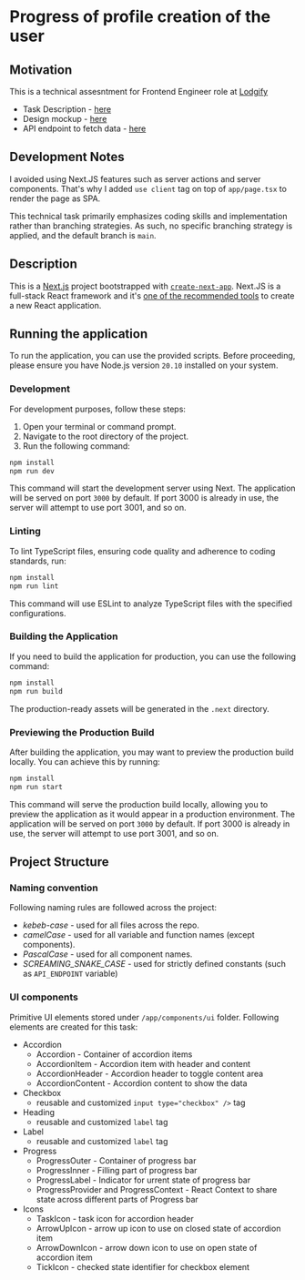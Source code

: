 # Progress of profile creation of the user

## Motivation

This is a technical assesntment for Frontend Engineer role at [Lodgify](https://www.lodgify.com)

- Task Description - [here](https://lodgify.notion.site/Lodgify-FE-Technical-Challenge-65599fbea9d9436794e12f62d6542c3b)
- Design mockup - [here](https://www.figma.com/file/0HPjyMf6r4ljGKGe4RgqZ3/Accordion-Challenge?type=design&node-id=0-1&mode=design)
- API endpoint to fetch data - [here](https://gist.githubusercontent.com/huvber/ba0d534f68e34f1be86d7fe7eff92c96/raw/98a91477905ea518222a6d88dd8b475328a632d3/mock-progress)

## Development Notes


I avoided using Next.JS features such as server actions and server components. That's why I added `use client` tag on top of `app/page.tsx` to render the page as SPA.

This technical task primarily emphasizes coding skills and implementation rather than branching strategies. As such, no specific branching strategy is applied, and the default branch is `main`.

## Description

This is a [Next.js](https://nextjs.org/) project bootstrapped with [`create-next-app`](https://github.com/vercel/next.js/tree/canary/packages/create-next-app). Next.JS is a full-stack React framework and it's [one of the recommended tools](https://react.dev/learn/start-a-new-react-project) to create a new React application. 


## Running the application

To run the application, you can use the provided scripts. Before proceeding, please ensure you have Node.js version `20.10` installed on your system.

### Development

For development purposes, follow these steps:

1. Open your terminal or command prompt.
2. Navigate to the root directory of the project.
3. Run the following command:

```bash
npm install
npm run dev
```

This command will start the development server using Next. The application will be served on port `3000` by default. If port 3000 is already in use, the server will attempt to use port 3001, and so on.

### Linting

To lint TypeScript files, ensuring code quality and adherence to coding standards, run:

```bash
npm install
npm run lint
```

This command will use ESLint to analyze TypeScript files with the specified configurations.

### Building the Application

If you need to build the application for production, you can use the following command:

```bash
npm install
npm run build
```

The production-ready assets will be generated in the `.next` directory.


### Previewing the Production Build

After building the application, you may want to preview the production build locally. You can achieve this by running:

```bash
npm install
npm run start
```

This command will serve the production build locally, allowing you to preview the application as it would appear in a production environment. The application will be served on port `3000` by default. If port 3000 is already in use, the server will attempt to use port 3001, and so on.

## Project Structure

### Naming convention

Following naming rules are followed across the project:

* *kebeb-case* - used for all files across the repo.
* *camelCase* - used for all variable and function names (except components).
* *PascalCase* - used for all component names.
* *SCREAMING_SNAKE_CASE* - used for strictly defined constants (such as `API_ENDPOINT` variable)

### UI components

Primitive UI elements stored under `/app/components/ui` folder. Following elements are created for this task:

* Accordion
    * Accordion - Container of accordion items
    * AccordionItem - Accordion item with header and content
    * AccordionHeader - Accordion header to toggle content area
    * AccordionContent - Accordion content to show the data
* Checkbox
    * reusable and customized `input type="checkbox" />` tag
* Heading
    * reusable and customized `label` tag
* Label
    * reusable and customized `label` tag
* Progress
    * ProgressOuter - Container of progress bar
    * ProgressInner - Filling part of progress bar
    * ProgressLabel - Indicator for urrent state of progress bar
    * ProgressProvider and ProgressContext - React Context to share state across different parts of Progress bar
* Icons
    * TaskIcon - task icon for accordion header
    * ArrowUpIcon - arrow up icon to use on closed state of accordion item
    * ArrowDownIcon - arrow down icon to use on open state of accordion item
    * TickIcon - checked state identifier for checkbox element
